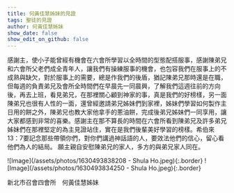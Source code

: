 ```yaml
---
title: 何黃佳慧姊妹的見證
tags: 聖徒的見證
author: 何黃佳慧姊妹
show_date: false
show_edit_on_github: false
---
```


感謝主，使小子能曾經有機會在六會所學習以全時間的型態配搭服事，感謝陳弟兄和六會所父老們成全青年人，讓我們有操練服事的機會，也包容我們在服事上的不成熟與缺欠，對於服事上的需要，總是作我們的後盾，猶記陳弟兄那時還是在職，但每週的負責弟兄及會所全時間們在早晨先一同晨興，了解我們這週往前的方向後，再去上班，看見弟兄，在那裡關心顧到神家的事，真是我們的好榜樣，另一面陳弟兄也很有人性的一面，還曾經邀請弟兄姊妹們到家裡，姊妹們學習如何製作主日用的餅之外，陳弟兄也教大家他拿手的蔥油餅，完成後弟兄姊妹們一同享用，讓大家都感到非常的喜樂。感謝主在那不算長的時間在六會所看到陳弟兄及許多弟兄姊妹們在那裡堅定的為主見證站住，實在是我們後輩美好學習的榜樣。希伯來13：7要記念那些帶領你們，對你們講過神話語的人，要效法他們的信心，留心看他們為人的結局。 願主親自安慰陳弟兄的家人，多方的與弟兄家人同在。

![Image](/assets/photos/1630493838208 - Shula Ho.jpeg){:.border}
![Image](/assets/photos/1630493834250 - Shula Ho.jpeg){:.border}

新北市召會四會所　何黃佳慧姊妹




